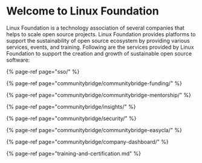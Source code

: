 # Welcome to Linux Foundation

Linux Foundation is a technology association of several companies that helps to scale open source projects. Linux Foundation provides platforms to support the sustainability of open source ecosystem by providing various services, events, and training. Following are the services provided by Linux Foundation to support the creation and growth of sustainable open source software:

{% page-ref page="sso/" %}

{% page-ref page="communitybridge/communitybridge-funding/" %}

{% page-ref page="communitybridge/communitybridge-mentorship/" %}

{% page-ref page="communitybridge/insights/" %}

{% page-ref page="communitybridge/security/" %}

{% page-ref page="communitybridge/communitybridge-easycla/" %}

{% page-ref page="communitybridge/company-dashboard/" %}

{% page-ref page="training-and-certification.md" %}


